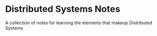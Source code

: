 # Distributed Systems Notes

A collection of notes for learning the elements that makeup Distributed Systems
